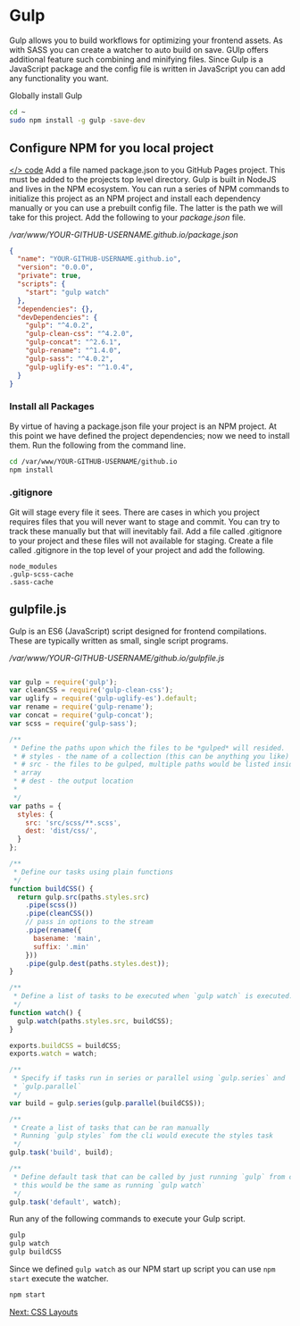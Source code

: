 # Gulp

Gulp allows you to build workflows for optimizing your frontend assets. As with SASS you can create a watcher to auto build on save. GUlp offers additional feature such combining and minifying files. Since Gulp is a JavaScript package and the config file is written in JavaScript you can add any functionality you want.


Globally install Gulp

```sh
cd ~
sudo npm install -g gulp -save-dev
```

## Configure NPM for you local project
[</> code](https://github.com/microtrain/microtrain.github.io/commit/5d889b1b371d5f64ffad5f4b93fdb356dab7e044) Add a file named package.json to you GitHub Pages project. This must be added to the projects top level directory. Gulp is built in NodeJS and lives in the NPM ecosystem. You can run a series of NPM commands to initialize this project as an NPM project and install each dependency manually or you can use a prebuilt config file. The latter is the path we will take for this project. Add the following to your *package.json* file.


*/var/www/YOUR-GITHUB-USERNAME.github.io/package.json*
```json
{
  "name": "YOUR-GITHUB-USERNAME.github.io",
  "version": "0.0.0",
  "private": true,
  "scripts": {
    "start": "gulp watch"
  },
  "dependencies": {},
  "devDependencies": {
    "gulp": "^4.0.2",
    "gulp-clean-css": "^4.2.0",
    "gulp-concat": "^2.6.1",
    "gulp-rename": "^1.4.0",
    "gulp-sass": "^4.0.2",
    "gulp-uglify-es": "^1.0.4",
  }
}
```

### Install all Packages

By virtue of having a package.json file your project is an NPM project. At this point we have defined the project dependencies; now we need to install them. Run the following from the command line. 

```sh
cd /var/www/YOUR-GITHUB-USERNAME/github.io
npm install
```

### .gitignore

Git will stage every file it sees. There are cases in which you project requires files that you will never want to stage and commit. You can try to track these manually but that will inevitably fail. Add a file called .gitignore to your project and these files will not available for staging. Create a file called .gitignore in the top level of your project and add the following.

```git
node_modules
.gulp-scss-cache
.sass-cache
```

## gulpfile.js

Gulp is an ES6 (JavaScript) script designed for frontend compilations. These are typically written as small, single script programs.

*/var/www/YOUR-GITHUB-USERNAME/github.io/gulpfile.js*
```js

var gulp = require('gulp');
var cleanCSS = require('gulp-clean-css');
var uglify = require('gulp-uglify-es').default;
var rename = require('gulp-rename');
var concat = require('gulp-concat');
var scss = require('gulp-sass');

/**
 * Define the paths upon which the files to be *gulped* will resided.
 * # styles - the name of a collection (this can be anything you like)
 * # src - the files to be gulped, multiple paths would be listed inside of an 
 * array
 * # dest - the output location
 * 
 */
var paths = {
  styles: {
    src: 'src/scss/**.scss',
    dest: 'dist/css/',
  }
};

/**
 * Define our tasks using plain functions
 */
function buildCSS() {
  return gulp.src(paths.styles.src)
    .pipe(scss())
    .pipe(cleanCSS())
    // pass in options to the stream
    .pipe(rename({
      basename: 'main',
      suffix: '.min'
    }))
    .pipe(gulp.dest(paths.styles.dest));
}

/**
 * Define a list of tasks to be executed when `gulp watch` is executed.s
 */
function watch() {
  gulp.watch(paths.styles.src, buildCSS);
}

exports.buildCSS = buildCSS;
exports.watch = watch;

/**
 * Specify if tasks run in series or parallel using `gulp.series` and 
 * `gulp.parallel`
 */
var build = gulp.series(gulp.parallel(buildCSS));

/**
 * Create a list of tasks that can be ran manually
 * Running `gulp styles` fom the cli would execute the styles task
 */
gulp.task('build', build);

/**
 * Define default task that can be called by just running `gulp` from cli
 * this would be the same as running `gulp watch`
 */
gulp.task('default', watch);
```

Run any of the following commands to execute your Gulp script.

```sh
gulp
gulp watch
gulp buildCSS
```

Since we defined ```gulp watch``` as our NPM start up script you can use ```npm start``` execute the watcher.

```sh
npm start
```

[Next: CSS Layouts](04-CSSLayouts.md)
